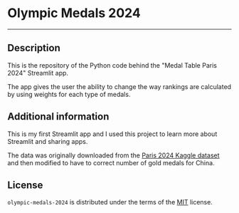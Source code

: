 # Olympic Medals 2024

-----

## Description

This is the repository of the Python code behind the "Medal Table Paris 2024" Streamlit app.

The app gives the user the ability to change the way rankings are calculated by using weights for
each type of medals.

## Additional information

This is my first Streamlit app and I used this project to learn more about Streamlit and sharing apps.

The data was originally downloaded from the [Paris 2024 Kaggle dataset](https://www.kaggle.com/datasets/piterfm/paris-2024-olympic-summer-games/data) and then modified to have to correct number of gold medals
for China.


## License

`olympic-medals-2024` is distributed under the terms of the [MIT](https://spdx.org/licenses/MIT.html) license.
